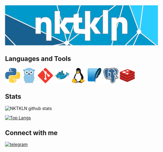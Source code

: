 ![Header](https://github.com/NKTKLN/NKTKLN/blob/main/attachments/background.png)

## Languages and Tools
<a href="https://www.python.org/"><img src="https://github.com/NKTKLN/NKTKLN/blob/main/attachments/icons/python.png" alt="python"/></a>
<a href="https://golang.org/"><img src="https://github.com/NKTKLN/NKTKLN/blob/main/attachments/icons/golang.png" alt="golang"/></a>
<a href="https://git-scm.com/"><img src="https://github.com/NKTKLN/NKTKLN/blob/main/attachments/icons/git.png" alt="git"/></a>
<a href=""><img src="https://github.com/NKTKLN/NKTKLN/blob/main/attachments/icons/docker.png" alt="docker"/></a>
<a href="https://www.linux.org/"><img src="https://github.com/NKTKLN/NKTKLN/blob/main/attachments/icons/linux.png" alt="linux"/></a>
<a href="https://www.sqlite.org/index.html"><img src="https://github.com/NKTKLN/NKTKLN/blob/main/attachments/icons/sqlite.png" alt="sqlite"/></a>
<a href="https://www.postgresql.org/"><img src="https://github.com/NKTKLN/NKTKLN/blob/main/attachments/icons/pg.png" alt="potgres"/></a>
<a href="https://redis.io/"><img src="https://github.com/NKTKLN/NKTKLN/blob/main/attachments/icons/redis.png" alt="redis"/></a>

## Stats

![NKTKLN github stats](https://github-readme-stats.vercel.app/api?username=NKTKLN&count_private=true&show_icons=true)

[![Top Langs](https://github-readme-stats.vercel.app/api/top-langs/?username=NKTKLN&layout=compact)](https://github.com/anuraghazra/github-readme-stats)

## Connect with me
<a href="https://t.me/NKTKLN"><img src="https://img.icons8.com/fluent/144/000000/telegram-app.png" alt="telegram" width="44" height="44"/></a>
